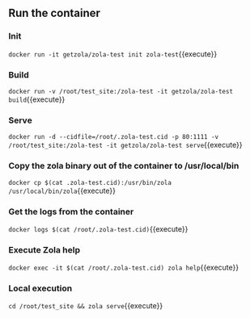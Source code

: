 ## Run the container

### Init

`docker run -it getzola/zola-test init zola-test`{{execute}}

### Build

`docker run -v /root/test_site:/zola-test -it getzola/zola-test build`{{execute}}

### Serve

`docker run -d --cidfile=/root/.zola-test.cid -p 80:1111 -v /root/test_site:/zola-test -it getzola/zola-test serve`{{execute}}

### Copy the zola binary out of the container to /usr/local/bin

`docker cp $(cat .zola-test.cid):/usr/bin/zola /usr/local/bin/zola`{{execute}}

### Get the logs from the container

`docker logs $(cat /root/.zola-test.cid)`{{execute}}

### Execute Zola help

`docker exec -it $(cat /root/.zola-test.cid) zola help`{{execute}}

### Local execution

`cd /root/test_site && zola serve`{{execute}}

